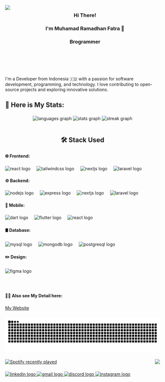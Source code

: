 <img align="left" height="200" src="https://media1.tenor.com/m/cKLTZil3GOMAAAAd/hi-hi-there.gif"  />

###

<h3 align="center">Hi There!</h3>

###

<h3 align="center">I'm Muhamad Ramadhan Fatra 👋</h3>

###

<h3 align="center">Brogrammer</h3>

###

<br clear="both">
<br clear="both">

<p align="left">I'm a Developer from Indonesia 🇮🇩 with a passion for software development, programming, and technology. I love contributing to open-source projects and exploring innovative solutions.</p>

###

<h2 align="left">📌 Here is My Stats:</h2>

###

<div align="center">
  <img src="https://github-readme-stats.vercel.app/api/top-langs?username=mrfatra&locale=en&hide_title=true&layout=compact&card_width=320&langs_count=12&theme=moltack&hide_border=true" height="150" alt="languages graph"  />
  <img src="https://github-readme-stats.vercel.app/api?username=mrfatra&hide_title=true&hide_rank=true&show_icons=true&include_all_commits=true&count_private=true&disable_animations=false&theme=moltack&locale=en&hide_border=true&custom_title=Me" height="150" alt="stats graph"  />
  <img src="https://streak-stats.demolab.com?user=mrfatra&locale=en&mode=daily&theme=moltack&hide_border=true&border_radius=20" height="150" alt="streak graph"  />
</div>

<br clear="both">

###

<h2 align="center">🛠️ Stack Used</h2>

###

<h4 align="left">🌐 Frontend:</h4>

###

<div align="left">
  <img src="https://skillicons.dev/icons?i=react" height="30" alt="react logo"  />
  <img width="12" />
  <img src="https://skillicons.dev/icons?i=tailwind" height="30" alt="tailwindcss logo"  />
  <img width="12" />
  <img src="https://skillicons.dev/icons?i=nextjs" height="30" alt="nextjs logo"  />
  <img width="12" />
  <img src="https://skillicons.dev/icons?i=laravel" height="30" alt="laravel logo"  />
</div>

###

<h4 align="left">⚙️ Backend:</h4>

###

<div align="left">
  <img src="https://skillicons.dev/icons?i=nodejs" height="30" alt="nodejs logo"  />
  <img width="12" />
  <img src="https://skillicons.dev/icons?i=express" height="30" alt="express logo"  />
  <img width="12" />
  <img src="https://skillicons.dev/icons?i=nextjs" height="30" alt="nextjs logo"  />
  <img width="12" />
  <img src="https://skillicons.dev/icons?i=laravel" height="30" alt="laravel logo"  />
</div>

###

<h4 align="left">📱 Mobile:</h4>

###

<div align="left">
  <img src="https://skillicons.dev/icons?i=dart" height="30" alt="dart logo"  />
  <img width="12" />
  <img src="https://skillicons.dev/icons?i=flutter" height="30" alt="flutter logo"  />
  <img width="12" />
  <img src="https://skillicons.dev/icons?i=react" height="30" alt="react logo"  />
</div>

###

<h4 align="left">🛢 Database:</h4>

###

<div align="left">
  <img src="https://skillicons.dev/icons?i=mysql" height="30" alt="mysql logo"  />
  <img width="12" />
  <img src="https://skillicons.dev/icons?i=mongodb" height="30" alt="mongodb logo"  />
  <img width="12" />
  <img src="https://skillicons.dev/icons?i=postgres" height="30" alt="postgresql logo"  />
</div>

###

<h4 align="left">✏️ Design:</h4>

###

<div align="left">
  <img src="https://skillicons.dev/icons?i=figma" height="30" alt="figma logo"  />
</div>

###

<br clear="both">

###

<h4 align="left">🧑🏻 Also see My Detail here:</h4>

###

[My Website](https://mrfatra-portfolio.vercel.app)

###

<img src="https://raw.githubusercontent.com/mrfatra/mrfatra/output/snake.svg" alt="Snake animation" />

###

<img align="right" height="150" src="https://media1.tenor.com/m/31044VVA7iMAAAAd/mewing-cat.gif"  />

###

<div align="left">
  <a href="https://open.spotify.com/user/w9ucj7q3vi5hjgbebqmmfj0rb">
    <img src="https://spotify-recently-played-readme.vercel.app/api?user=w9ucj7q3vi5hjgbebqmmfj0rb&count=5&unique=true" alt="Spotify recently played"  />
  </a>
</div>

###

<div align="left">
  <a href="https://www.linkedin.com/in/mrfatra/" target="_blank">
    <img src="https://img.shields.io/static/v1?message=LinkedIn&logo=linkedin&label=&color=0077B5&logoColor=white&labelColor=&style=for-the-badge" height="25" alt="linkedin logo"  />
  </a>
  <a href="fatraramadhann2004@gmail.com" target="_blank">
    <img src="https://img.shields.io/static/v1?message=Gmail&logo=gmail&label=&color=D14836&logoColor=white&labelColor=&style=for-the-badge" height="25" alt="gmail logo"  />
  </a>
  <a href="https://discordapp.com/users/696503881038823524" target="_blank">
    <img src="https://img.shields.io/static/v1?message=Discord&logo=discord&label=&color=7289DA&logoColor=white&labelColor=&style=for-the-badge" height="25" alt="discord logo"  />
  </a>
  <a href="https://instagram.com/this._fatra" target="_blank">
    <img src="https://img.shields.io/static/v1?message=Instagram&logo=instagram&label=&color=E4405F&logoColor=white&labelColor=&style=for-the-badge" height="25" alt="instagram logo"  />
  </a>
</div>

###
